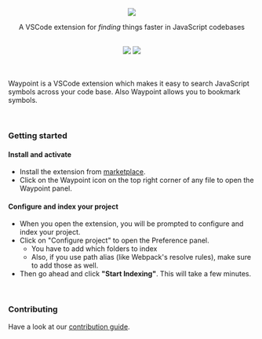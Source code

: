 <div align="center">
<img  src="https://raw.githubusercontent.com/Raathigesh/waypoint/master/docs/assets/logo.png">

<p align="center">
  A VSCode extension for <em>finding</em> things faster in JavaScript codebases
</p>

<br/>
<img src="https://img.shields.io/github/workflow/status/Raathigesh/JSBubbles/Production Build?style=flat-square" />
<img src="https://img.shields.io/visual-studio-marketplace/v/Raathigeshan.waypoint?color=green&style=flat-square" />
<br />
</div>
<br/>
<br/>

Waypoint is a VSCode extension which makes it easy to search JavaScript symbols across your code base. Also Waypoint allows you to bookmark symbols.

<br/>

### Getting started

#### Install and activate

- Install the extension from [marketplace](https://marketplace.visualstudio.com/items?itemName=Raathigeshan.waypoint).
- Click on the Waypoint icon on the top right corner of any file to open the Waypoint panel.

#### Configure and index your project

- When you open the extension, you will be prompted to configure and index your project.
- Click on "Configure project" to open the Preference panel.
  - You have to add which folders to index
  - Also, if you use path alias (like Webpack's resolve rules), make sure to add those as well.
- Then go ahead and click **"Start Indexing"**. This will take a few minutes.

<br/>

### Contributing

Have a look at our [contribution guide](docs/contributing.md).
